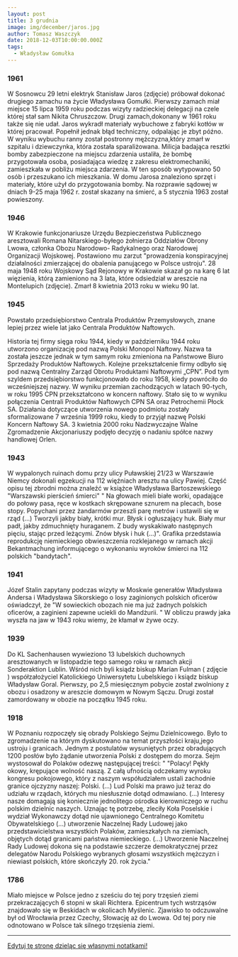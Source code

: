 ```yaml
---
layout: post
title: 3 grudnia
image: img/december/jaros.jpg
author: Tomasz Waszczyk
date: 2018-12-03T10:00:00.000Z
tags:
  - Władysław Gomułka
---
```


### 1961

W Sosnowcu 29 letni elektryk Stanisław Jaros (zdjęcie) próbował dokonać drugiego zamachu na życie Władysława Gomułki. Pierwszy zamach miał miejsce 15 lipca 1959 roku podczas wizyty radzieckiej delegacji na czele której stał sam Nikita Chruszczow. Drugi zamach,dokonany w 1961 roku także się nie udał. Jaros wykradł materiały wybuchowe z fabryki kotłów w której pracował. Popełnił jednak błąd techniczny, odpalając je zbyt późno. W wyniku wybuchu ranny został postronny mężczyzna,który zmarł w szpitalu i dziewczynka, która została sparaliżowana.
Milicja badająca resztki bomby zabezpieczone
na miejscu zdarzenia ustaliła, że bombę
przygotowała osoba, posiadająca wiedzę z
zakresu elektromechaniki, zamieszkała w
pobliżu miejsca zdarzenia. W ten sposób
wytypowano 50 osób i przeszukano ich
mieszkania. W domu Jarosa znaleziono sprzęt
i materiały, które użył do przygotowania
bomby. Na rozprawie sądowej w dniach 9-25
maja 1962 r. został skazany na śmierć, a 5
stycznia 1963 został powieszony.

### 1946

W Krakowie funkcjonariusze Urzędu Bezpieczeństwa Publicznego aresztowali Romana Nitarskiego-byłego żołnierza Oddziałów Obrony Lwowa, członka Obozu Narodowo- Radykalnego oraz Narodowej Organizacji Wojskowej. Postawiono mu zarzut "prowadzenia konspiracyjnej działalności zmierzającej do obalenia panującego w Polsce ustroju".
28 maja 1948 roku Wojskowy Sąd Rejonowy w Krakowie skazał go na karę 6 lat więzienia, którą zamieniono na 3 lata, które odsiedział w areszcie na Montelupich (zdjęcie).
Zmarł 8 kwietnia 2013 roku w wieku 90 lat.

### 1945

Powstało przedsiębiorstwo Centrala Produktów Przemysłowych, znane lepiej przez wiele lat jako Centrala Produktów Naftowych.

Historia tej firmy sięga roku 1944, kiedy w październiku 1944 roku utworzono organizację pod nazwą Polski Monopol Naftowy. Nazwa ta została jeszcze jednak w tym samym roku zmieniona na Państwowe Biuro Sprzedaży Produktów Naftowych. Kolejne przekształcenie firmy odbyło się pod nazwą Centralny Zarząd Obrotu Produktami Naftowymi „CPN”. Pod tym szyldem przedsiębiorstwo funkcjonowało do roku 1958, kiedy powróciło do wcześniejszej nazwy. W wyniku przemian zachodzących w latach 90-tych, w roku 1995 CPN przekształcono w koncern naftowy. Stało się to w wyniku połączenia Centrali Produktów Naftowych CPN SA oraz Petrochemii Płock SA. Działania dotyczące utworzenia nowego podmiotu zostały sformalizowane 7 września 1999 roku, kiedy to przyjął nazwę Polski Koncern Naftowy SA. 3 kwietnia 2000 roku Nadzwyczajne Walne Zgromadzenie Akcjonariuszy podjęło decyzję o nadaniu spółce nazwy handlowej Orlen.

### 1943

W wypalonych ruinach domu przy ulicy Puławskiej 21/23 w Warszawie Niemcy dokonali egzekucji na 112 więźniach aresztu na ulicy Pawiej.
Część opisu tej zbrodni można znaleźć w książce Władysława Bartoszewskiego "Warszawski pierścień śmierci"
" Na głowach mieli białe worki, opadające do połowy pasa, ręce w kostkach skrępowane sznurem na plecach, bose stopy. Popychani przez żandarmów przeszli parę metrów i ustawili się w rząd (...) Tworzyli jakby biały, krótki mur. Błysk i ogłuszający huk. Biały mur padł, jakby zdmuchnięty huraganem. Z budy wyskakiwało następnych pięciu, stając przed leżącymi. Znów błysk i huk (...)".
Grafika przedstawia reprodukcję niemieckiego obwieszczenia rozklejanego w ramach akcji Bekantmachung informującego o wykonaniu wyroków śmierci na 112 polskich "bandytach".

### 1941

Józef Stalin zapytany podczas wizyty w Moskwie generałów Władysława Andersa i Władysława Sikorskiego o losy zaginionych polskich oficerów oświadczył, że "W sowieckich obozach nie ma już żadnych polskich oficerów, a zaginieni zapewne uciekli do Mandżurii. "
W obliczu prawdy jaka wyszła na jaw w 1943 roku wiemy, że kłamał w żywe oczy.

### 1939

Do KL Sachenhausen wywieziono 13 lubelskich duchownych aresztowanych w listopadzie tego samego roku w ramach akcji Sonderaktion Lublin. Wśród nich byli ksiądz biskup Marian Fulman ( zdjęcie ) współzałożyciel Katolickiego Uniwersytetu Lubelskiego i ksiądz biskup Władysław Goral. Pierwszy, po 2,5 miesięcznym pobycie został zwolniony z obozu i osadzony w areszcie domowym w Nowym Sączu. Drugi został zamordowany w obozie na początku 1945 roku.

### 1918

W Poznaniu rozpoczęły się obrady Polskiego Sejmu Dzielnicowego. Było to zgromadzenie na którym dyskutowano na temat przyszłości kraju,jego ustroju i granicach. Jednym z postulatów wysuniętych przez obradujących 1200 posłów było żądanie utworzenia Polski z dostępem do morza. Sejm wystosował do Polaków odezwę następującej treści:
" "Polacy! Pękły okowy, krępujące wolność naszą.
Z całą ufnością odczekamy wyroku kongresu
pokojowego, który z naszym współudziałem
ustali zachodnie granice ojczyzny naszej: Polski.
(...) Lud Polski ma prawo już teraz do udziału
w rządach, których mu niesłusznie dotąd
odmawiano. (...) Interesy nasze domagają się
koniecznie jednolitego ośrodka kierowniczego
w ruchu polskim dzielnic naszych. Uznając tę
potrzebę, zleciły Koła Poselskie i wydział
Wykonawczy dotąd nie ujawnionego Centralnego Komitetu Obywatelskiego (...) utworzenie Naczelnej Rady Ludowej jako przedstawicielstwa wszystkich Polaków,
zamieszkałych na ziemiach, objętych dotąd
granicami państwa niemieckiego. (...)
Utworzenie Naczelnej Rady Ludowej dokona się na podstawie szczerze demokratycznej przez delegatów Narodu Polskiego wybranych głosami wszystkich mężczyzn i niewiast polskich, które skończyły 20. rok życia."

### 1786

Miało miejsce w Polsce jedno z sześciu do tej pory trzęsień ziemi przekraczających 6 stopni w skali Richtera. Epicentrum tych wstrząsów znajdowało się w Beskidach w okolicach Myślenic. Zjawisko to odczuwalne był od Wrocławia przez Czechy, Słowację aż do Lwowa. Od tej pory nie odnotowano w Polsce tak silnego trzęsienia ziemi.

---

<a href="https://github.com/TomaszWaszczyk/historia.waszczyk.com/edit/master/src/content/december-3.md" target="_blank">Edytuj tę stronę dzieląc się własnymi notatkami!</a>
